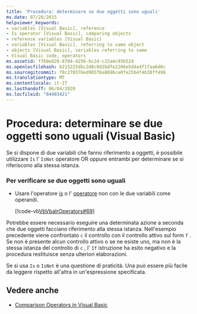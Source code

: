 ```yaml
---
title: 'Procedura: determinare se due oggetti sono uguali'
ms.date: 07/20/2015
helpviewer_keywords:
- variables [Visual Basic], reference
- Is operator [Visual Basic], comparing objects
- reference variables [Visual Basic]
- variables [Visual Basic], referring to same object
- objects [Visual Basic], variables referring to same
- Visual Basic code, operators
ms.assetid: f760e828-8704-4256-bc2d-c22a4c93b524
ms.openlocfilehash: b215225dbc2d8c0d2bdfe2206e5d4a4f1faa6d0c
ms.sourcegitcommit: f8c270376ed905f6a8896ce0fe25b4f4b38ff498
ms.translationtype: MT
ms.contentlocale: it-IT
ms.lasthandoff: 06/04/2020
ms.locfileid: "84403421"
---
```

# <a name="how-to-test-whether-two-objects-are-the-same-visual-basic"></a>Procedura: determinare se due oggetti sono uguali (Visual Basic)
Se si dispone di due variabili che fanno riferimento a oggetti, è possibile utilizzare `Is` l' `IsNot` operatore OR oppure entrambi per determinare se si riferiscono alla stessa istanza.  
  
### <a name="to-test-whether-two-objects-are-the-same"></a>Per verificare se due oggetti sono uguali  
  
- Usare l'operatore [is](../../../language-reference/operators/is-operator.md) o l' [operatore](../../../language-reference/operators/isnot-operator.md) non con le due variabili come operandi.  
  
     [!code-vb[VbVbalrOperators#69](~/samples/snippets/visualbasic/VS_Snippets_VBCSharp/VbVbalrOperators/VB/Class1.vb#69)]  
  
 Potrebbe essere necessario eseguire una determinata azione a seconda che due oggetti facciano riferimento alla stessa istanza. Nell'esempio precedente viene confrontato `c` il controllo con il controllo attivo sul form `f` . Se non è presente alcun controllo attivo o se ne esiste uno, ma non è la stessa istanza del controllo di `c` , l' `If` istruzione ha esito negativo e la procedura restituisce senza ulteriori elaborazioni.  
  
 Se si usa `Is` o `IsNot` è una questione di praticità. Una può essere più facile da leggere rispetto all'altra in un'espressione specificata.  
  
## <a name="see-also"></a>Vedere anche

- [Comparison Operators in Visual Basic](comparison-operators.md)
